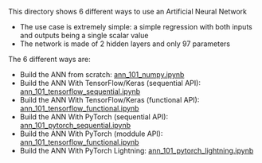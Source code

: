 This directory shows 6 different ways to use an Artificial Neural Network
* The use case is extremely simple: a simple regression with both inputs and outputs being a single scalar value
* The network is made of 2 hidden layers and only 97 parameters

The 6 different ways are:
* Build the ANN  from scratch: [ann_101_numpy.ipynb](ann_101_numpy.ipynb)
* Build the ANN  With TensorFlow/Keras (sequential API): [ann_101_tensorflow_sequential.ipynb](ann_101_tensorflow_sequential.ipynb)
* Build the ANN  With TensorFlow/Keras (functional API): [ann_101_tensorflow_functional.ipynb](ann_101_tensorflow_functional.ipynb)
* Build the ANN  With PyTorch (sequential API): [ann_101_pytorch_sequential.ipynb](ann_101_pytorch_sequential.ipynb)
* Build the ANN  With PyTorch (moddule API): [ann_101_tensorflow_functional.ipynb](ann_101_pytorch_module.ipynb)
* Build the ANN  With PyTorch Lightning: [ann_101_pytorch_lightning.ipynb](ann_101_pytorch_lightning.ipynb)
